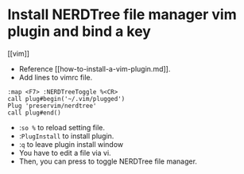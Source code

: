 # Install NERDTree file manager vim plugin and bind a key
[[vim]]

- Reference [[how-to-install-a-vim-plugin.md]].
- Add lines to vimrc file.
```
:map <F7> :NERDTreeToggle %<CR>
call plug#begin('~/.vim/plugged')
Plug 'preservim/nerdtree'
call plug#end()
```
- :`so %` to reload setting file.
- :`PlugInstall` to install plugin. 
- :`q` to leave plugin install window
- You have to edit a file via vi.
- Then, you can press **<F7>** to toggle NERDTree file manager.

